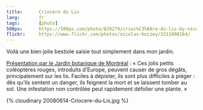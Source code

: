 ```yaml
---
title:      Criocère du Lis
lang:       fr
tags:       [photo]
500px:      https://500px.com/photo/829279/crioc%C3%A8re-du-lis-by-nicolas-hoizey
flickr:     https://www.flickr.com/photos/nicolas-hoizey/3211000164/
---
```


Voilà une bien jolie bestiole saisie tout simplement dans mon jardin.

[Présentation par le Jardin botanique de Montréal](http://www2.ville.montreal.qc.ca/jardin2/voirRavageur.do?idMaladie=44) : « Ces jolis petits coléoptères rouges, introduits d’Europe, peuvent causer de gros dégâts, principalement sur les lis. Faciles à dépister, ils sont plus difficiles à piéger : dès qu’ils sentent un danger, ils feignent la mort et se laissent tomber au sol. Une infestation non contrôlée peut rapidement défolier une plante. »

{% cloudinary 20080614-Criocere-du-Lis.jpg %}
